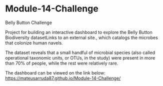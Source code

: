 # Module-14-Challenge
Belly Button Challenge

Project for building an interactive dashboard to explore the Belly Button Biodiversity datasetLinks to an external site., which catalogs the microbes that colonize human navels.

The dataset reveals that a small handful of microbial species (also called operational taxonomic units, or OTUs, in the study) were present in more than 70% of people, while the rest were relatively rare.

The dashboard can be viewed on the link below:
https://mateusarruda87.github.io/Module-14-Challenge/

